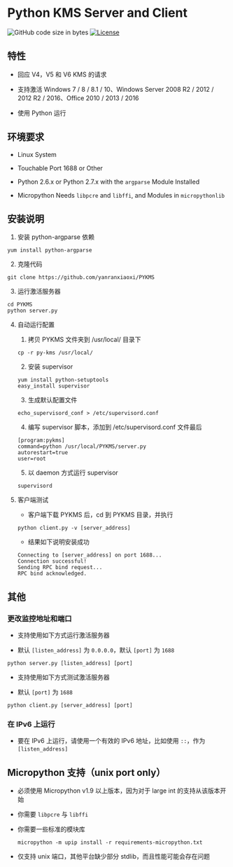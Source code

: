 # Python KMS Server and Client

![GitHub code size in bytes](https://img.shields.io/github/languages/code-size/badges/shields.svg)
[![License](https://img.shields.io/badge/license-unlicense-lightgray.svg)](https://github.com/yanranxiaoxi/PYKMS/blob/master/LICENSE)

## 特性

* 回应 V4，V5 和 V6 KMS 的请求

* 支持激活 Windows 7 / 8 / 8.1 / 10、Windows Server 2008 R2 / 2012 / 2012 R2 / 2016、Office 2010 / 2013 / 2016

* 使用 Python 运行

## 环境要求

* Linux System

* Touchable Port 1688 or Other

* Python 2.6.x or Python 2.7.x with the `argparse` Module Installed

* Micropython Needs `libpcre` and `libffi`, and Modules in `micropythonlib`

## 安装说明

1. 安装 python-argparse 依赖

```
yum install python-argparse
```

2. 克隆代码

```
git clone https://github.com/yanranxiaoxi/PYKMS
```

3. 运行激活服务器

```
cd PYKMS
python server.py
```

4. 自动运行配置

   1. 拷贝 PYKMS 文件夹到 /usr/local/ 目录下

   ```
   cp -r py-kms /usr/local/
   ```
   
   2. 安装 supervisor

   ```
   yum install python-setuptools
   easy_install supervisor
   ```
   
   3. 生成默认配置文件

   ```
   echo_supervisord_conf > /etc/supervisord.conf
   ```
   
   4. 编写 supervisor 脚本，添加到 /etc/supervisord.conf 文件最后

   ```
   [program:pykms]
   command=python /usr/local/PYKMS/server.py
   autorestart=true
   user=root
   ```
   
   5. 以 daemon 方式运行 supervisor

   ```
   supervisord
   ```
   
5. 客户端测试

   * 客户端下载 PYKMS 后，cd 到 PYKMS 目录，并执行
   
   ```
   python client.py -v [server_address]
   ```
   
   * 结果如下说明安装成功
   
   ```
   Connecting to [server_address] on port 1688...
   Connection successful!
   Sending RPC bind request...
   RPC bind acknowledged.
   ```

## 其他

### 更改监控地址和端口

* 支持使用如下方式运行激活服务器

* 默认 `[listen_address]` 为 `0.0.0.0`，默认 `[port]` 为 `1688`

```
python server.py [listen_address] [port]
```

* 支持使用如下方式测试激活服务器

* 默认 `[port]` 为 `1688`

```
python client.py [server_address] [port]
```

### 在 IPv6 上运行

* 要在 IPv6 上运行，请使用一个有效的 IPv6 地址，比如使用 `::`，作为 `[listen_address]`

## Micropython 支持（unix port only）

* 必须使用 Micropython v1.9 以上版本，因为对于 large int 的支持从该版本开始

* 你需要 `libpcre` 与 `libffi`

* 你需要一些标准的模块库

   ```
   micropython -m upip install -r requirements-micropython.txt
   ```
   
* 仅支持 unix 端口，其他平台缺少部分 stdlib，而且性能可能会存在问题